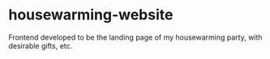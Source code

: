 # housewarming-website
Frontend developed to be the landing page of my housewarming party, with desirable gifts, etc.   
